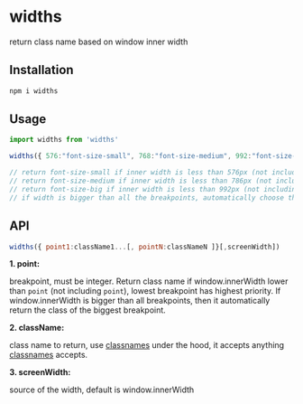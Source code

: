 # widths

return class name based on window inner width

## Installation

```bash
npm i widths
```

## Usage

```js
import widths from 'widths'

widths({ 576:"font-size-small", 768:"font-size-medium", 992:"font-size-big" },window.innerWidth)

// return font-size-small if inner width is less than 576px (not including 576)
// return font-size-medium if inner width is less than 786px (not including 786)
// return font-size-big if inner width is less than 992px (not including 992)
// if width is bigger than all the breakpoints, automatically choose the largest breakpoint class name, eg if inner width is 1200px, return font-size-big

```

## API

```js
widths({ point1:className1...[, pointN:classNameN ]}[,screenWidth])
```

**1. point:**  

breakpoint, must be integer. Return class name if window.innerWidth lower than `point` (not including `point`), lowest breakpoint has highest priority. If window.innerWidth is bigger than all breakpoints, then it automatically return the class of the biggest breakpoint.

**2. className:**

class name to return, use [classnames](https://www.npmjs.com/package/classnames) under the hood, it accepts anything [classnames](https://www.npmjs.com/package/classnames) accepts.

**3. screenWidth:**

source of the width, default is window.innerWidth
